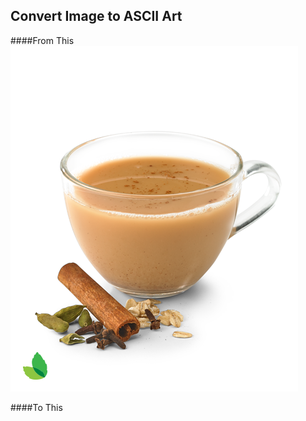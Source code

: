 ## Convert Image to ASCII Art

####From This
<img src = "https://github.com/Priya96-sketch/Py-Scripts/blob/main/image-to-ASCII-art/chai.png">

####To This
<img src =" ">
